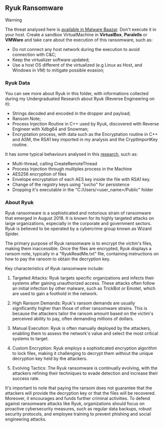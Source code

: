 ## Ryuk Ransomware
> [!WARNING]    
> The threat analysed here is [available in Malware Baazar](https://bazaar.abuse.ch/browse.php?search=sha256%3A23F8AA94FFB3C08A62735FE7FEE5799880A8F322CE1D55EC49A13A3F85312DB2). Don't execute it in your host. Create a sandbox VirtualMachine in **VirtualBox**, **Paralells** or **VMWare** and take care about the execution of this ransomware, such as:
> 
> * Do not connect any host network during the execution to avoid connection with C&C;
> * Keep the virtualizer software updated;
> * Use a host OS different of the virtualized (e.g Linux as Host, and Windows in VM) to mitigate possible evasion;

### Ryuk Data 
You can see more about Ryuk in this folder, with informations collected during my Undergraduated Research about Ryuk (Reverse Engineering on it):
* Strings decoded and encoded in the dropper and payload;
* Ransom Note;
* Process Injection Routine in C++ used by Ryuk, discovered with Reverse Engineer with Xdbg64 and Snowman;
* Encryptation process, with data such as the Encryptation routine in C++ and ASM, the RSA1 key imported in my analysis and the CryptImportKey routine.

It has some typical behaviours analysed in this [research](/), such as:
* Multi-thread, calling CreateRemoteThread
* Process Injection through multiples process in the Machine
* AES256 encryption of files
* Envelope encryptation of each AES key inside the file with RSA1 key.
* Change of the registry keys using "svcho" for persistence
* Dropping it's executable in the "C:/Users/<user_name>/Public" folder

### About Ryuk
Ryuk ransomware is a sophisticated and notorious strain of ransomware that emerged in August 2018. It is known for its highly targeted attacks on large organizations, especially in the corporate and government sectors. Ryuk is believed to be operated by a cybercrime group known as Wizard Spider.

The primary purpose of Ryuk ransomware is to encrypt the victim's files, making them inaccessible. Once the files are encrypted, Ryuk displays a ransom note, typically in a "RyukReadMe.txt" file, containing instructions on how to pay the ransom to obtain the decryption key.

Key characteristics of Ryuk ransomware include:

1. Targeted Attacks: Ryuk targets specific organizations and infects their systems after gaining unauthorized access. These attacks often follow an initial infection by other malware, such as TrickBot or Emotet, which are used to gain a foothold in the network.

2. High Ransom Demands: Ryuk's ransom demands are usually significantly higher than those of other ransomware strains. This is because the attackers tailor the ransom amount based on the victim's perceived ability to pay, often demanding millions of dollars.

3. Manual Execution: Ryuk is often manually deployed by the attackers, enabling them to assess the network's value and select the most critical systems to target.

4. Custom Encryption: Ryuk employs a sophisticated encryption algorithm to lock files, making it challenging to decrypt them without the unique decryption key held by the attackers.

5. Evolving Tactics: The Ryuk ransomware is continually evolving, with the attackers refining their techniques to evade detection and increase their success rate.

It's important to note that paying the ransom does not guarantee that the attackers will provide the decryption key or that the files will be recovered. Moreover, it encourages and funds further criminal activities. To defend against ransomware attacks like Ryuk, organizations should focus on proactive cybersecurity measures, such as regular data backups, robust security protocols, and employee training to prevent phishing and social engineering attacks.




